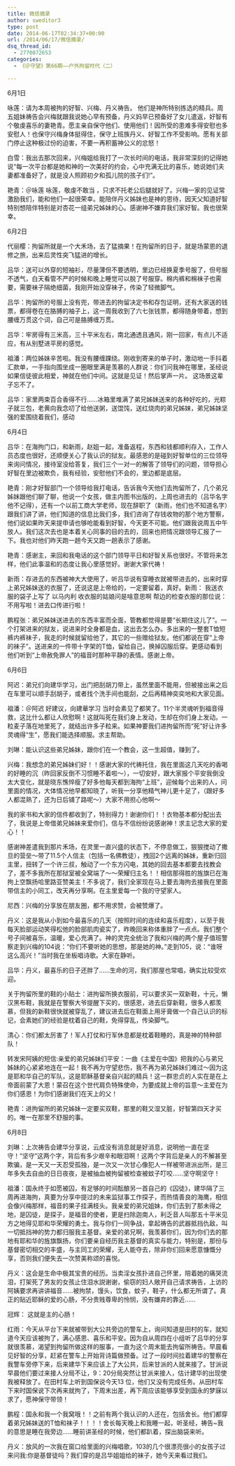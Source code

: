 ```yaml
---
title: 微信摘录
author: sweditor3
type: post
date: 2014-06-17T02:34:37+00:00
url: /2014/06/17/微信摘录/
dsq_thread_id:
  - 2770872653
categories:
  - 《＠守望》第66期——户外拘留时代（二）

---
```

6月1日

咏莲：请为本周被拘的好智、兴梅、丹义祷告。 他们是神所特别拣选的精兵。周五姐妹祷告会兴梅就跟我说她心早有预备，丹义妈早已预备好了女儿遣返，好智有个敬虔喜乐的妻艳青。愿主亲自保守他们、使用他们！因所受的患难多得安慰也多安慰人！也保守兴梅身体挺得住，保守上班族丹义、好智工作不受影响。愿有关部门停止这种极过份的迫害，不要一再积蓄神公义的忿怒！

白雪：我出去那次回来，兴梅姐给我打了一次长时间的电话，我非常深刻的记得她说“每一次平台都是她和神的一次美好的约会，心中充满无比的喜乐，她说她们夫妻都准备好了，就是没人照顾初夕和孤儿院的孩子们!”。

艳青：＠咏莲 咏莲，敬虔不敢当 ，只求不托老公后腿就好了。兴梅一家的见证常激励我们，能和他们一起很荣幸。能陪伴丹义姊妹也是神的恩待，因天父知道好智特别想陪伴特别是对杏花一组弟兄姊妹的心。感谢神不嫌弃我们家好智。我也很荣幸。

6月2日

代丽樱：拘留所就是一个大禾场，去了猛摘果！在拘留所的日子，就是场蒙恩的退修之旅，出来后灵性突飞猛进的增长。

吕华：送可以外穿的短袖衫，尽量薄但不要透明，里边已经换夏季号服了，但号服不透气，白天看管不严的时候和晚上睡觉可以脱了号服穿。棉内裤和棉袜子也需要，需要袜子隔绝细菌，我刚开始没穿袜子，传染了轻微脚气。

吕华：拘留所的号服上没有兜，带进去的拘留决定书和存包证明，还有大家送的钱票，都得卷在在胳膊的袖子上，这一周我收到了六七张钱票，都得随身带着，想到腰缠万贯这个词，自己可是胳膊缠万贯。

吕华：牢房得有三米高，三十平米左右，南北通透且通风，刚一回家，有点儿不适应，有从别墅进平房的感觉。

祖潘：两位姊妹辛苦啦。我没有腰缠踝绕。刚收到寄来的单子时，激动地一手抖着汇款单，一手指向围坐成一圈眼里满是羡慕的人群说：你们问我神在哪里，圣经说如果信徒彼此相爱，神就在他们中间。这就是见证！然后掌声一片。 这场景这辈子忘不了。

吕华：家里两束百合香得不行……冰箱里堆满了弟兄姊妹送来的各种好吃的，光粽子就三包，老黄向我念叨了给他送粥，送馄饨，送红烧肉的弟兄姊妹，弟兄姊妹坚强的爱围绕着我们，感动

6月4日

吕华：在海拘门口，和新雨，赵姐一起，准备返程，东西和钱都顺利存入，工作人员态度也很好，还顺便关心了我认识的狱友。最感恩的是碰到好智单位的三位领导来询问情况，接待室没给答复，我们三个一对一的解答了领导们的问题，领导担心好智在里边被欺负，我有经验，安慰他们不会的，里边都是底层。

艳青：刚才好智部门一个领导给我打电话，告诉我今天他们去拘留所了，几个弟兄姊妹跟他们聊了聊，他说一个女孩，做主内图书出版的，上周也进去的（吕华名字他不记得），还有一个以前工商大学老师，现在辞职了（新雨，他们也不知道名字）跟我们讲了讲，他们知道的信息比我们多，我们咨询了存钱收物的那个地方警察，他们说如果昨天来提申请也够呛能看到好智，今天更不可能。他们跟我说周五中午放人。我们这次去也是本着关心同事的目的去的，回来也把情况跟领导汇报了一下。我也对他们昨天跑一趟今天又跑一趟表示了感谢。

艳青：感谢主，来回和我电话的这个部门领导平日和好智关系也很好。不管将来怎样，他们此事温和的态度让我心里感觉好。谢谢大家代祷！

新雨：存进去的东西被神大大使用了，听吕华说有穿睡衣就被带进去的，出来时穿上弟兄姊妹送的衣服了，还说这是上帝给的，一定要留着，真好。新雨： 我送衣服的袋子上写了 以马内利 收衣服的姑娘问是啥意思啊 帮边的检查衣服的那位说：不用写啦！进去口传进行啦！

鹏程张：弟兄姊妹送进去的东西丰富而全面，管教都觉得是要“长期住这儿了”。一个打架进来的狱友，说进来时全身都是血，这出去怎么办。多出来的一整套T恤短裤内裤袜子，我走的时候就留给他了，其它的一些赠给狱友。他们都说在穿“上帝的袜子”。送进来的一件带十字架的T恤，留给自己，换掉囚服后穿。更感动看到他们听到“上帝赦免罪人”的福音时那种平静的表情。感谢上帝。

6月6日

阿迟：弟兄们向建华学习，出门把刮胡刀带上，虽然里面不能用，但被接出来之后在车里可以顺手刮胡子，或者找个洗手间也能刮，之后再精神奕奕地和大家见面。

祖潘：＠阿迟 好建议，向建華学习 当时会素见了都笑了。11个半灵魂听到福音得救，这比什么都让人欣慰啊！这就叫死在我们身上发动，生却在你们身上发动。一粒麦子落在地里死了，就结出许多子粒来。如果神要我们进拘留所而“死”好让许多灵魂得“生”，愿我们能选择顺服。求主帮助。

刘琳：能认识这些弟兄姊妹，跟你们在一个教会，这一生超值，赚到了。

兴梅：我想念的弟兄姊妹们好！！感谢大家的代祷托住，我在里面这几天吃的香喝的好睡的沉（昨回家反倒不习惯睡不着啦～），一切安好，跟大家报个平安我倒没太大变化，就是晓东憔悴瘦了好多他每天都到海拘“上班”，迎候每个出来的人，问里面的情况，大体情况他早都知晓了，听我一分享他精气神儿更十足了，（跟好多人都混熟了，还为日后铺了路呢～）大家不用担心他啊～

我的家书和大家的信件都收到了，特别得力！谢谢你们！！衣物基本都分配出去了，我说是上帝借弟兄姊妹来爱你们，信与不信纷纷说感谢神！求主记念大家的爱心！！

感谢神差遣我到那片禾场，在灵里一直兴盛的状态下，不停息做工，狠狠搅动了撒旦的营垒～带了11.5个人信主（包括一名佛教徒），拽回2个远离的姊妹，重新归回主里，扭转了一个许三叔，触动了一个东方闪电，其她的回去基本都要去找教会了，差不多我所在那狱室被全窝端了～～荣耀归主名！！相信那得胜的旌旗已在海拘上空飘扬哈里路亚赞美主！不多说了，我们全家现在马上要去海拘去接我在里面带信主的小同工，改天再分享啊。在主里爱每一个我的守望家人。

尼西：兴梅的分享放在朋友圈，都不用求赞，会被赞爆了。

丹义：这是我从小到如今最喜乐的几天（按照时间的连续和喜乐程度），以至于我每天脸部运动笑得松弛的脸部肌肉瓷实了，昨晚回来称体重胖了一点点。我们整个号子间被喜乐，温暖，爱心充满了。神的灵完全统治了我和兴梅的两个屋子值班警察走到兴梅的104说：“你们不要听她的思想，那是她的神。”走到105，说：“谁呀这么高兴！”当时我在坐板唱诗歌。大家在静听。

吕华：丹义，最喜乐的日子还胖了……生命的河，我们那屋也常唱，确实比较受欢迎。
  
关于拘留所里的鞋的小贴士：进拘留所换衣服前，可以要求买一双新鞋，十元，懒汉黑布鞋，我就是在警察大爷提醒下买的，很感恩，进去后穿新鞋，很多人都羡慕，但我的新鞋很快就被穿乱了，建议进去后在鞋面上用牙膏做一个自己认识的标记，会素她们的经验是枕着自己的鞋，免得穿乱，传染脚气。

清心：你们都太厉害了！军人打仗和行军休息都是枕着鞋睡的，真是神的特种部队！

转发宋阿姨的短信:亲爱的弟兄姊妹们平安：一曲《主爱在中国》把我的心与弟兄姊妹的心紧紧地连在一起！我不再为守望悲伤，我不再为弟兄姊妹们难过～因为这是耶和华自己的军队，这是耶稣基督亲自兴起的精兵！这一群忠贞的人实在是在上帝面前蒙了大恩！蒙召在这个世代肩负特殊使命，为要成就上帝的旨意～主爱在为你们感恩！为你们感谢我们在天上的父！

艳青：进拘留所的弟兄姊妹一定要买双鞋，那里的鞋又湿又脏，好智第四天才买的。唯一在那里不舒服的事。

6月8日

刘琳：上次祷告会建华分享说，云成没有消息就是好消息，说明他一直在坚守！“坚守”这两个字，背后有多少艰辛和眼泪啊！这两个字背后是亲人的不解甚至欺骗，是一天又一天忍受孤独，是一次又一次甘心像犯人一样被带进派出所，是三年多失去自由的日日夜夜，是被抽血被拘留被检查被蚊子叮咬……坚守啊坚守！

祖潘：国永终于如愿被囚，有足够的时间酝酿另一首自己的《囚徒》，建华隔了三周再进海拘，真要为分享中提过的未来监狱事工作探子，而热情善良的海鹰，相信会像兴梅那样，福音的果子挂满枝头。我亲爱的弟兄姐妹，你们去到了那未得之地，是囚徒，是探子，是福音的使者，更是扫除迦南人，利乏音人叫那五十平米见方之地得见耶和华荣耀的勇士。我与你们一同争战，拿起祷告的武器抵挡仇敌，叫一切抵挡神的势力都归服我主基督。亲爱的弟兄啊，我羡慕你们，因为你们去的那地有耶和华的旌旗飘扬，你们要亲自经历我主基督的真实与能力，特别是，那份与基督密切相交的丰盛，与主同工的荣耀，无人能夺去，除非你们回来愿意慷慨分享，否则我们便失去一次赞美称颂的喜悦。

丹义：这会是生命中极其宝贵的经历。当卖淫女孩扑进自己怀里，陪着她的痛哭流泪，打架死了男友的女孩止住泪水説谢谢，偷窃的妇人敞开自己请求祷告，上访的阿姨要求再讲讲福音……被拘禁，馒头，饮食，蚊子，鞋子，什么都无所谓了。真正的贴近耶稣的爱的心肠，不分贵贱尊卑的怜悯，没有嫌弃的靠近……

冠辉： 这就是主的心肠！

红雨：今天从平台下来就被带到大公共旁边的警车上，询问知道是田村的车，就知道今天应该被拘了，满心感恩、喜乐和平安。因为自从周四在小组听了吕华的分享就很羡慕，渴望到拘留所做这样的服事，一直为这个周末能去拘留所祷告。早晨看见好智的分享，赶紧在警车上开始背诗篇做预备。过了一段时间拉着建华的警察在我警车旁停下来，后来建华下来应该上了大公共，后来甘派的人就来接了。甘派说早晨他们要过来接人分局不让，9：20分局突然让甘派来接人，估计建华的出现使我被释放了。在田村车上听到国保说今天13 位，他们又没有完成任务。从田村车下来时国保说下次再来就拘了，下周末出差，再下周应该能够享受到国永的梦寐以求了，愿神保守带领！

鹏程：国永和我一个我窝哦！！之前有两个我认识的人还在，包括舍长。他们都穿着弟兄姊妹送的T恤和袜子！！！！舍长每天晚上和我睡一起，听圣经，祷告~我的意思是睡在我旁边……睡前讲圣经的时候，他们都趴着，探出脑袋来听。

丹义：放风的一次我在窗口给里面的兴梅唱歌，103的几个很漂亮很小的女孩子过来问我:你是基督徒吗？我们穿的是吕华姐姐给的袜子，她今天来看过我们。